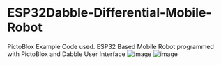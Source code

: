 # ESP32Dabble-Differential-Mobile-Robot
PictoBlox Example Code used.
ESP32 Based Mobile Robot programmed with PictoBlox and Dabble User Interface
![image](https://github.com/user-attachments/assets/a36d56ae-3240-42e3-8c26-fdc3fd280676)
![image](https://github.com/user-attachments/assets/2f4d453d-a886-4d4f-bdf6-5345ada54357)

